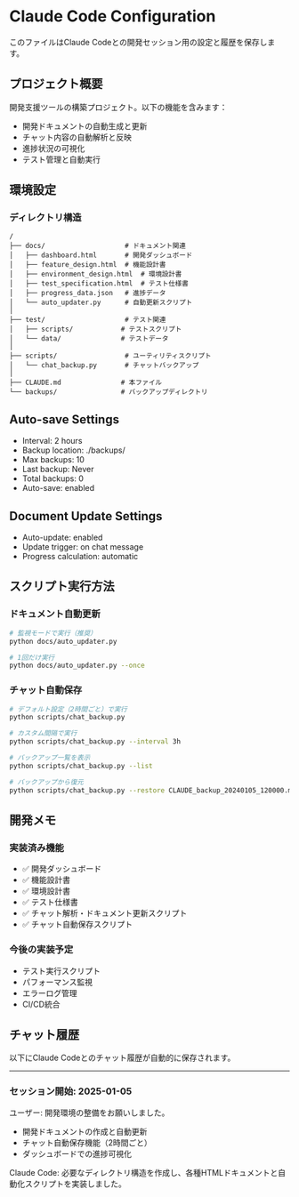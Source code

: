 # Claude Code Configuration

このファイルはClaude Codeとの開発セッション用の設定と履歴を保存します。

## プロジェクト概要

開発支援ツールの構築プロジェクト。以下の機能を含みます：
- 開発ドキュメントの自動生成と更新
- チャット内容の自動解析と反映
- 進捗状況の可視化
- テスト管理と自動実行

## 環境設定

### ディレクトリ構造
```
/
├── docs/                    # ドキュメント関連
│   ├── dashboard.html       # 開発ダッシュボード
│   ├── feature_design.html  # 機能設計書
│   ├── environment_design.html  # 環境設計書
│   ├── test_specification.html  # テスト仕様書
│   ├── progress_data.json   # 進捗データ
│   └── auto_updater.py      # 自動更新スクリプト
│
├── test/                    # テスト関連
│   ├── scripts/            # テストスクリプト
│   └── data/               # テストデータ
│
├── scripts/                 # ユーティリティスクリプト
│   └── chat_backup.py       # チャットバックアップ
│
├── CLAUDE.md               # 本ファイル
└── backups/                # バックアップディレクトリ
```

## Auto-save Settings
- Interval: 2 hours
- Backup location: ./backups/
- Max backups: 10
- Last backup: Never
- Total backups: 0
- Auto-save: enabled

## Document Update Settings
- Auto-update: enabled
- Update trigger: on chat message
- Progress calculation: automatic

## スクリプト実行方法

### ドキュメント自動更新
```bash
# 監視モードで実行（推奨）
python docs/auto_updater.py

# 1回だけ実行
python docs/auto_updater.py --once
```

### チャット自動保存
```bash
# デフォルト設定（2時間ごと）で実行
python scripts/chat_backup.py

# カスタム間隔で実行
python scripts/chat_backup.py --interval 3h

# バックアップ一覧を表示
python scripts/chat_backup.py --list

# バックアップから復元
python scripts/chat_backup.py --restore CLAUDE_backup_20240105_120000.md
```

## 開発メモ

### 実装済み機能
- ✅ 開発ダッシュボード
- ✅ 機能設計書
- ✅ 環境設計書
- ✅ テスト仕様書
- ✅ チャット解析・ドキュメント更新スクリプト
- ✅ チャット自動保存スクリプト

### 今後の実装予定
- テスト実行スクリプト
- パフォーマンス監視
- エラーログ管理
- CI/CD統合

## チャット履歴

以下にClaude Codeとのチャット履歴が自動的に保存されます。

---

### セッション開始: 2025-01-05

ユーザー: 開発環境の整備をお願いしました。
- 開発ドキュメントの作成と自動更新
- チャット自動保存機能（2時間ごと）
- ダッシュボードでの進捗可視化

Claude Code: 必要なディレクトリ構造を作成し、各種HTMLドキュメントと自動化スクリプトを実装しました。